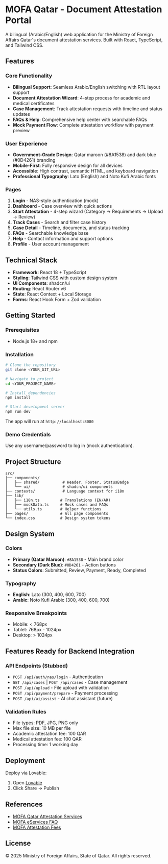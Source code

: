 # MOFA Qatar - Document Attestation Portal

A bilingual (Arabic/English) web application for the Ministry of Foreign Affairs Qatar's document attestation services. Built with React, TypeScript, and Tailwind CSS.

## Features

### Core Functionality
- **Bilingual Support**: Seamless Arabic/English switching with RTL layout support
- **Document Attestation Wizard**: 4-step process for academic and medical certificates
- **Case Management**: Track attestation requests with timeline and status updates
- **FAQs & Help**: Comprehensive help center with searchable FAQs
- **Mock Payment Flow**: Complete attestation workflow with payment preview

### User Experience
- **Government-Grade Design**: Qatar maroon (#8A1538) and dark blue (#0D4261) branding
- **Mobile-First**: Fully responsive design for all devices
- **Accessible**: High contrast, semantic HTML, and keyboard navigation
- **Professional Typography**: Lato (English) and Noto Kufi Arabic fonts

### Pages
1. **Login** - NAS-style authentication (mock)
2. **Dashboard** - Case overview with quick actions
3. **Start Attestation** - 4-step wizard (Category → Requirements → Upload → Review)
4. **Track Cases** - Search and filter case history
5. **Case Detail** - Timeline, documents, and status tracking
6. **FAQs** - Searchable knowledge base
7. **Help** - Contact information and support options
8. **Profile** - User account management

## Technical Stack

- **Framework**: React 18 + TypeScript
- **Styling**: Tailwind CSS with custom design system
- **UI Components**: shadcn/ui
- **Routing**: React Router v6
- **State**: React Context + Local Storage
- **Forms**: React Hook Form + Zod validation

## Getting Started

### Prerequisites
- Node.js 18+ and npm

### Installation

```sh
# Clone the repository
git clone <YOUR_GIT_URL>

# Navigate to project
cd <YOUR_PROJECT_NAME>

# Install dependencies
npm install

# Start development server
npm run dev
```

The app will run at `http://localhost:8080`

### Demo Credentials
Use any username/password to log in (mock authentication).

## Project Structure

```
src/
├── components/
│   ├── shared/          # Header, Footer, StatusBadge
│   └── ui/              # shadcn/ui components
├── contexts/            # Language context for i18n
├── lib/
│   ├── i18n.ts         # Translations (EN/AR)
│   ├── mockData.ts     # Mock cases and FAQs
│   └── utils.ts        # Helper functions
├── pages/              # All page components
└── index.css           # Design system tokens
```

## Design System

### Colors
- **Primary (Qatar Maroon)**: `#8A1538` - Main brand color
- **Secondary (Dark Blue)**: `#0D4261` - Action buttons
- **Status Colors**: Submitted, Review, Payment, Ready, Completed

### Typography
- **English**: Lato (300, 400, 600, 700)
- **Arabic**: Noto Kufi Arabic (300, 400, 600, 700)

### Responsive Breakpoints
- Mobile: < 768px
- Tablet: 768px - 1024px
- Desktop: > 1024px

## Features Ready for Backend Integration

### API Endpoints (Stubbed)
- `POST /api/auth/nas/login` - Authentication
- `GET /api/cases` | `POST /api/cases` - Case management
- `POST /api/upload` - File upload with validation
- `POST /api/payment/prepare` - Payment processing
- `POST /api/ai/assist` - AI chat assistant (future)

### Validation Rules
- File types: PDF, JPG, PNG only
- Max file size: 10 MB per file
- Academic attestation fee: 100 QAR
- Medical attestation fee: 100 QAR
- Processing time: 1 working day

## Deployment

Deploy via Lovable:
1. Open [Lovable](https://lovable.dev/projects/8e0766ae-1dab-4b82-8648-ef22108fa60f)
2. Click Share → Publish

## References

- [MOFA Qatar Attestation Services](https://mofa.gov.qa/en/eservices/attestation)
- [MOFA eServices FAQ](https://mofa.gov.qa/en/eservices/faq)
- [MOFA Attestation Fees](https://mofa.gov.qa/en/consular-services/legalization/legalization)

## License

© 2025 Ministry of Foreign Affairs, State of Qatar. All rights reserved.
